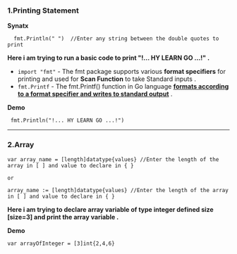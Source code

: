 ### 1.Printing Statement

**Synatx**

```
  fmt.Println(" ")  //Enter any string between the double quotes to print 
```
**Here i am trying to run a basic code to print "!... HY LEARN GO ...!" .** 

* ` import "fmt" ` - The fmt package supports various **format specifiers** for printing and used for **Scan Function** to take Standard inputs .
* `fmt.Printf` - The fmt.Printf() function in Go language <ins>**formats according to a format specifier and writes to standard output**</ins> . 

**Demo**

   ``  fmt.Println("!... HY LEARN GO ...!")  ``

-------------------------------------

### 2.Array

```
var array_name = [length]datatype{values} //Enter the length of the array in [ ] and value to declare in { }

or

array_name := [length]datatype{values} //Enter the length of the array in [ ] and value to declare in { }  

```
**Here i am trying to declare array variable of type integer defined size [size=3] and print the array variable .**

**Demo**

`var arrayOfInteger = [3]int{2,4,6}`
